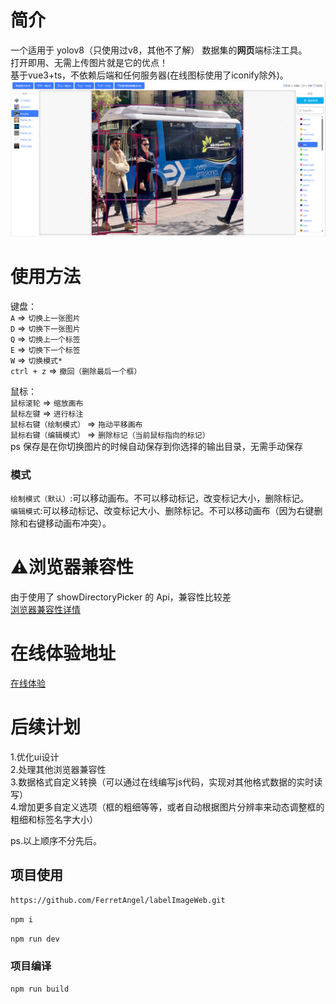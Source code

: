 # 简介
一个适用于 yolov8（只使用过v8，其他不了解） 数据集的**网页**端标注工具。  
打开即用、无需上传图片就是它的优点！  
基于vue3+ts，不依赖后端和任何服务器(在线图标使用了iconify除外)。  
![](./public/preview.webp)  
# 使用方法
键盘：  
`A` => `切换上一张图片`  
`D` => `切换下一张图片`  
`Q` => `切换上一个标签`  
`E` => `切换下一个标签`  
`W` => `切换模式*`  
`ctrl + z` => `撤回（删除最后一个框）`  
  
 鼠标：  
`鼠标滚轮` => `缩放画布`  
`鼠标左键` => `进行标注`  
`鼠标右键（绘制模式）` => `拖动平移画布`  
`鼠标右键（编辑模式）` => `删除标记（当前鼠标指向的标记）`  
ps 保存是在你切换图片的时候自动保存到你选择的输出目录，无需手动保存   
### 模式
`绘制模式（默认）`:可以移动画布。不可以移动标记，改变标记大小，删除标记。  
`编辑模式`:可以移动标记、改变标记大小、删除标记。不可以移动画布（因为右键删除和右键移动画布冲突）。  
# ⚠浏览器兼容性
 由于使用了 showDirectoryPicker 的 Api，兼容性比较差  
[浏览器兼容性详情](https://developer.mozilla.org/zh-CN/docs/Web/API/Window/showDirectoryPicker#%E6%B5%8F%E8%A7%88%E5%99%A8%E5%85%BC%E5%AE%B9%E6%80%A7)
# 在线体验地址
[在线体验](https://ferretangel.github.io/labelImageWeb/)
# 后续计划
1.优化ui设计  
2.处理其他浏览器兼容性  
3.数据格式自定义转换（可以通过在线编写js代码，实现对其他格式数据的实时读写）  
4.增加更多自定义选项（框的粗细等等，或者自动根据图片分辨率来动态调整框的粗细和标签名字大小）  
  
ps.以上顺序不分先后。  
## 项目使用  
```sh
https://github.com/FerretAngel/labelImageWeb.git
```
```sh
npm i
```
```sh
npm run dev
```
### 项目编译
```sh
npm run build
```

